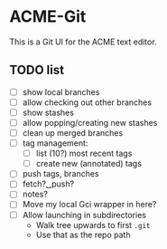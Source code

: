 # ACME-Git

This is a Git UI for the ACME text editor.

## TODO list
- [ ] show local branches
- [ ] allow checking out other branches
- [ ] show stashes
- [ ] allow popping/creating new stashes
- [ ] clean up merged branches
- [ ] tag management:
	- [ ] list (10?) most recent tags
	- [ ] create new (annotated) tags
- [ ] push tags, branches
- [ ] fetch?␣push?
- [ ] notes?
- [ ] Move my local Gci wrapper in here?
- [ ] Allow launching in subdirectories
	- Walk tree upwards to first `.git`
	- Use that as the repo path
